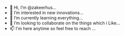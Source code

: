 - 👋 Hi, I’m @zakeerhus...
- 👀 I’m interested in new innovations...
- 🌱 I’m currently learning everything...
- 💞️ I’m looking to collaborate on the things which i Like...
- 📫 I'm here anytime so feel free to reach ...

<!---
zakeerhus/zakeerhus is a ✨ special ✨ repository because its `README.md` (this file) appears on your GitHub profile.
You can click the Preview link to take a look at your changes.
--->

